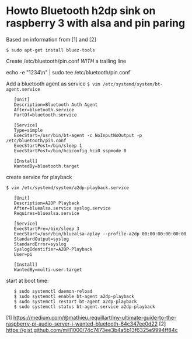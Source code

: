 # Howto Bluetooth h2dp sink on raspberry 3 with alsa and pin paring

Based on information from [1] and [2]

`$ sudo apt-get install bluez-tools`
   
Create /etc/bluetooth/pin.conf *WITH* a trailing line

echo -e "1234\n" | sudo tee /etc/bluetooth/pin.conf`

Add a bluetooth agent as service
`$ vim /etc/systemd/system/bt-agent.service`
   
```
   [Unit]
   Description=Bluetooth Auth Agent
   After=bluetooth.service
   PartOf=bluetooth.service

   [Service]
   Type=simple
   ExecStart=/usr/bin/bt-agent -c NoInputNoOutput -p /etc/bluetooth/pin.conf
   ExecStartPost=/bin/sleep 1
   ExecStartPost=/bin/hciconfig hci0 sspmode 0

   [Install]
   WantedBy=bluetooth.target
```

create service for playback

`$ vim /etc/systemd/system/a2dp-playback.service`

```
   [Unit]
   Description=A2DP Playback
   After=bluealsa.service syslog.service
   Requires=bluealsa.service

   [Service]
   ExecStartPre=/bin/sleep 3
   ExecStart=/usr/bin/bluealsa-aplay --profile-a2dp 00:00:00:00:00:00
   StandardOutput=syslog
   StandardError=syslog
   SyslogIdentifier=A2DP-Playback
   User=pi

   [Install]
   WantedBy=multi-user.target
```

start at boot time:
```
   $ sudo systemctl daemon-reload
   $ sudo systemctl enable bt-agent a2dp-playback
   $ sudo systemctl restart bt-agent a2dp-playback
   $ sudo systemctl status bt-agent.service a2dp-playback
```
[1] https://medium.com/@mathieu.requillart/my-ultimate-guide-to-the-raspberry-pi-audio-server-i-wanted-bluetooth-64c347ee0d22
[2] https://gist.github.com/mill1000/74c7473ee3b4a5b13f6325e9994ff84c

